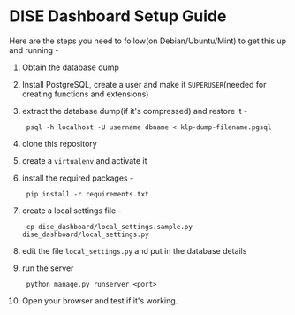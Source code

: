 DISE Dashboard Setup Guide
===============

Here are the steps you need to follow(on Debian/Ubuntu/Mint) to get this up and running -

1. Obtain the database dump
2. Install PostgreSQL, create a user and make it `SUPERUSER`(needed for creating functions and extensions)
3. extract the database dump(if it's compressed) and restore it -

        psql -h localhost -U username dbname < klp-dump-filename.pgsql

4. clone this repository
5. create a `virtualenv` and activate it
6. install the required packages -

        pip install -r requirements.txt

7. create a local settings file -

        cp dise_dashboard/local_settings.sample.py dise_dashboard/local_settings.py

8. edit the file `local_settings.py` and put in the database details
9. run the server

        python manage.py runserver <port>

10. Open your browser and test if it's working.